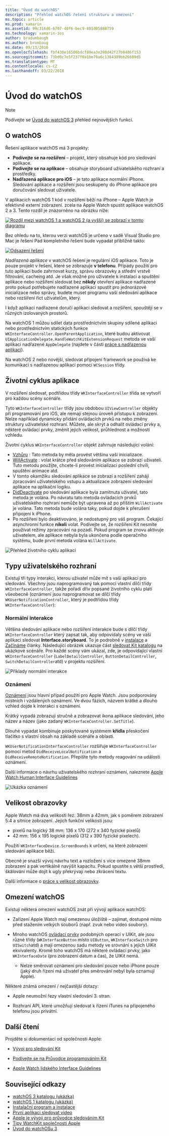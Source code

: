 ```yaml
---
title: "Úvod do watchOS"
description: "Přehled watchOS řešení strukturu a omezení"
ms.topic: article
ms.prod: xamarin
ms.assetid: 99c316d6-6707-40f6-bec9-801d05888759
ms.technology: xamarin-ios
author: bradumbaugh
ms.author: brumbaug
ms.date: 09/13/2016
ms.openlocfilehash: fbf430e16506bdcf89ea3e280d42f27b0406f153
ms.sourcegitcommit: 73bd0c7e5f237f0a1be70a6c1384309bb26609d5
ms.translationtype: MT
ms.contentlocale: cs-CZ
ms.lasthandoff: 03/22/2018
---
```

# <a name="introduction-to-watchos"></a>Úvod do watchOS

> [!NOTE]
> Podívejte se [Úvod do watchOS 3](~/ios/watchos/platform/introduction-to-watchos3/index.md) přehled nejnovějších funkcí.

## <a name="about-watchos"></a>O watchOS

Řešení aplikace watchOS má 3 projekty:

- **Podívejte se na rozšíření** – projekt, který obsahuje kód pro sledování aplikace.
- **Podívejte se na aplikace** – obsahuje storyboard uživatelského rozhraní a prostředky.
- **Nadřazená aplikace pro iOS** – je tato aplikace normální iPhone. Sledování aplikace a rozšíření jsou seskupeny do iPhone aplikace pro doručování sledovat uživatele.

V aplikacích watchOS 1 kód v rozšíření běží na iPhone – Apple Watch je efektivně externí zobrazení. zcela na Apple Watch spustit aplikace watchOS 2 a 3. Tento rozdíl je znázorněno na obrázku níže:

[ ![](intro-to-watchos-images/arch-sml.png "Rozdíl mezi watchOS 1 a watchOS 2 (a vyšší) se zobrazí v tomto diagramu")](intro-to-watchos-images/arch.png#lightbox)

Bez ohledu na to, kterou verzi watchOS je určeno v sadě Visual Studio pro Mac je řešení Pad kompletního řešení bude vypadat přibližně takto:

[![](intro-to-watchos-images/projectstructure-sml.png "Odsazení řešení")](intro-to-watchos-images/projectstructure.png#lightbox)

*Nadřazená aplikace* v watchOS řešení je regulární iOS aplikace. Toto je pouze projekt v řešení, které se zobrazuje **v telefonu**. Případy použití pro tuto aplikaci bude zahrnovat kurzy, správu obrazovky a střední vrstvě filtrování, cacheing atd. Je však možné pro uživatele k instalaci a spuštění aplikace nebo rozšíření sledovat bez **někdy** otevření aplikace nadřazené proto pokud potřebujete nadřazené aplikaci spustit pro jednorázové inicializace nebo správy, budete muset programu vaší sledování aplikace nebo rozšíření říct uživatelům, který.

I když aplikaci nadřazené doručí aplikaci sledovat a rozšíření, spouštějí se v různých izolovaných prostorů.

Na watchOS 1 můžou sdílet data prostřednictvím skupiny sdílené aplikaci nebo prostřednictvím statických funkce `WKInterfaceController.OpenParentApplication`, které budou aktivovat `UIApplicationDelegate.HandleWatchKitExtensionRequest` metoda ve vaší aplikaci nadřazené `AppDelegate` (najdete v části [práce s nadřazenou aplikací](~/ios/watchos/app-fundamentals/parent-app.md)).

Na watchOS 2 nebo novější, sledovat připojení framework se používá ke komunikaci s nadřazenou aplikací pomocí `WCSession` třídy.

## <a name="application-lifecycle"></a>Životní cyklus aplikace

V rozšíření sledovat, podtřídou třídy `WKInterfaceController` třída se vytvoří pro každou scény scénáře.

Tyto `WKInterfaceController` třídy jsou obdobou `UIViewController` objekty při programování pro iOS, ale nemají stejnou úroveň přístupu k zobrazení.
Nelze například dynamicky přidání ovládacích prvků na nebo změny struktury uživatelské rozhraní.
Můžete, ale skrýt a odhalit ovládací prvky a, některé ovládací prvky, změnit jejich velikost, průhlednost a možností vzhledu.

Životní cyklus `WKInterfaceController` objekt zahrnuje následující volání:

- [Vzhůru](https://developer.xamarin.com/api/member/WatchKit.WKInterfaceController.Awake/) : Tato metoda by měla provést většinu vaší inicializace.
- [WillActivate](https://developer.xamarin.com/api/member/WatchKit.WKInterfaceController.WillActivate/) : volat krátce před sledováním aplikace se zobrazí uživateli. Tuto metodu použijte, chcete-li provést inicializaci poslední chvíli, spuštění animace atd.
- V tomto okamžiku sledování aplikace se zobrazí a rozšíření zahájí zpracování uživatelského vstupu a aktualizace zobrazení sledování aplikace na aplikační logiku.
- [DidDeactivate](https://developer.xamarin.com/api/member/WatchKit.WKInterfaceController.DidDeactivate/) po sledování aplikace byla zamítnuta uživatel, tato metoda je volána. Po návratu tato metoda ovládacích prvků uživatelského rozhraní nemůže být upravena až po příštím `WillActivate` je volána. Tato metoda bude volána taky, pokud dojde k přerušení připojení k iPhone.
- Po rozšíření bylo deaktivováno, je nedostupný pro váš program. Čekající asynchronní funkce **nikoli** volat. Podívejte se, že rozšíření Kit nesmíte používat režimy zpracování na pozadí. Pokud program se znovu aktivuje uživatelem, ale aplikace nebyla byla ukončena podle operačního systému, bude první metoda volána `WillActivate`.

![](intro-to-watchos-images/wkinterfacecontrollerlifecycle.png "Přehled životního cyklu aplikací")

## <a name="types-of-user-interface"></a>Typy uživatelského rozhraní

Existují tři typy interakci, kterou uživatel může mít s vaší aplikací pro sledování.
Všechny jsou naprogramovaný tak pomocí vlastní dílčí třídy `WKInterfaceController`, takže pořadí dřív popsané životního cyklu platí všeobecně (oznámení jsou naprogramovat se dílčí třídy `WKUserNotificationController`, který je podtřídou třídy `WKInterfaceController`):

### <a name="normal-interaction"></a>Normální interakce

Většina sledování aplikace nebo rozšíření interakce bude s dílčí třídy `WKInterfaceController` který zapsat tak, aby odpovídaly scény ve vaší aplikaci sledovat **Interface.storyboard**. To je podrobně v [instalace](~/ios/watchos/get-started/installation.md) a [Začínáme](~/ios/watchos/get-started/index.md) články.
Následující obrázek ukazuje část [sledovat Kit katalogu](https://developer.xamarin.com/samples/monotouch/watchOS/WatchKitCatalog/) na ukázkové scénáře. Pro každé scény vám ukázal, zde, je odpovídající vlastní `WKInterfaceController` (`LabelDetailController`, `ButtonDetailController`, `SwitchDetailController`atd) v projektu rozšíření.

![](intro-to-watchos-images/scenes.png "Příklady normální interakce")

### <a name="notifications"></a>Oznámení

[Oznámení](~/ios/watchos/platform/notifications.md) jsou hlavní případ použití pro Apple Watch. Jsou podporovány místních i vzdálených oznámení. Ve dvou fázích, názvem krátké a dlouho vzhled dojde k interakci s oznámení.

Krátký vypadá zobrazují stručně a zobrazovat ikona aplikace sledování, jeho název a název (jako zadaný `WKInterfaceController.SetTitle`).

Dlouhé vypadat kombinuje poskytované systémem **křídla** přeskočení tlačítko s vlastní obsah na základě scénáře a oblasti.

`WKUserNotificationInterfaceController` rozšiřuje `WKInterfaceController` pomocí metod `DidReceiveLocalNotification` a `DidReceiveRemoteNotification`.
Přepište tyto metody reagování na události oznámení.

Další informace o návrhu uživatelského rozhraní oznámení, naleznete [Apple Watch Human Interface Guidelines](https://developer.apple.com/library/prerelease/ios/documentation/UserExperience/Conceptual/WatchHumanInterfaceGuidelines/Notifications.html#//apple_ref/doc/uid/TP40014992-CH20-SW1)

![](intro-to-watchos-images/notifications.png "Ukázka oznámení")

## <a name="screen-sizes"></a>Velikost obrazovky

Apple Watch má dva velikosti řez: 38mm a 42mm, jak s poměrem zobrazení 5:4 a sítnice zobrazení. Jejich funkční velikosti jsou:

- pixelů na logický 38 mm: 136 x 170 (272 x 340 fyzické pixelů)
- 42 mm: 156 x 195 logické pixelů (312 x 390 fyzické pixelech).

Použití `WKInterfaceDevice.ScreenBounds` k určení, na které zobrazení sledování aplikace běží.

Obecně je snazší vývoj návrhu text a rozložení s více omezené 38mm zobrazení a pak vertikálně navýšit kapacitu.
Pokud spustíte s větší prostředí, škálování může dojít k ugly překrývají nebo zkrácení textu.

Další informace o [práce s velikost obrazovky](~/ios/watchos/app-fundamentals/screen-sizes.md).


## <a name="limitations-of-watchos"></a>Omezení watchOS

Existují některá omezení watchOS znát při vývoji aplikace watchOS:

- Zařízení Apple Watch mají omezenou úložiště – zajímat, dostupné místo před stažením velkých souborů (např. zvuk nebo video soubory).

- Mnoho watchOS [ovládací prvky](~/ios/watchos/user-interface/index.md) podobných operací v UIKit, ale jsou různé třídy (`WKInterfaceButton` místo `UIButton`, `WKInterfaceSwitch` pro `UISwitch`atd) a mají omezenou sadu metody ve srovnání s jejich UIKit ekvivalenty. Kromě toho watchOS má některé ovládací prvky, jako `WKInterfaceDate` (pro zobrazení datum a čas), že UIKit nemá.

  - Nelze směrovat oznámení pro sledování pouze nebo iPhone pouze (jaký druh řízení má uživatel přes směrování nebyl byla oznamují Apple).

Některé známá omezení / nejčastější dotazy:

- Apple neumožní řezy vlastní sledování 3. stran.

- Rozhraní API, které umožňují sledovat k řízení iTunes na připojeného telefonu jsou privátní.


## <a name="further-reading"></a>Další čtení

Projděte si dokumentaci od společnosti Apple:

* [Vývoj pro sledování Kit](https://developer.apple.com/library/prerelease/ios/documentation/General/Conceptual/WatchKitProgrammingGuide/index.html#//apple_ref/doc/uid/TP40014969-CH8-SW1)

* [Podívejte se na Průvodce programováním Kit](https://developer.apple.com/library/prerelease/ios/documentation/General/Conceptual/WatchKitProgrammingGuide/DesigningaWatchKitApp.html)

* [Apple Watch lidského Interface Guidelines](https://developer.apple.com/library/prerelease/ios/documentation/UserExperience/Conceptual/WatchHumanInterfaceGuidelines/index.html#//apple_ref/doc/uid/TP40014992-CH3-SW1)


## <a name="related-links"></a>Související odkazy

- [watchOS 3 katalogu (ukázka)](https://developer.xamarin.com/samples/monotouch/watchOS/WatchKitCatalog/)
- [watchOS 1 katalogu (ukázka)](https://developer.xamarin.com/samples/monotouch/WatchKit/WatchKitCatalog/)
- [Instalační program a instalace](~/ios/watchos/get-started/installation.md)
- [První aplikaci sledovat video](http://blog.xamarin.com/your-first-watch-kit-app/)
- [Apple je vývoji pro průvodce sledováním Kit](https://developer.apple.com/library/prerelease/ios/documentation/General/Conceptual/WatchKitProgrammingGuide/index.html)
- [Tipy WatchKit společnosti Apple](https://developer.apple.com/watchkit/tips/)
- [Úvod do watchOSu 3](~/ios/watchos/platform/introduction-to-watchos3/index.md)
